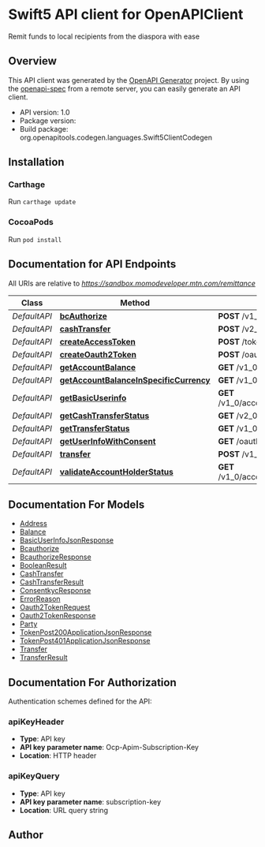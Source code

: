# Swift5 API client for OpenAPIClient

Remit funds to local recipients from the diaspora with ease

## Overview
This API client was generated by the [OpenAPI Generator](https://openapi-generator.tech) project.  By using the [openapi-spec](https://github.com/OAI/OpenAPI-Specification) from a remote server, you can easily generate an API client.

- API version: 1.0
- Package version: 
- Build package: org.openapitools.codegen.languages.Swift5ClientCodegen

## Installation

### Carthage

Run `carthage update`

### CocoaPods

Run `pod install`

## Documentation for API Endpoints

All URIs are relative to *https://sandbox.momodeveloper.mtn.com/remittance*

Class | Method | HTTP request | Description
------------ | ------------- | ------------- | -------------
*DefaultAPI* | [**bcAuthorize**](docs/DefaultAPI.md#bcauthorize) | **POST** /v1_0/bc-authorize | bc-authorize
*DefaultAPI* | [**cashTransfer**](docs/DefaultAPI.md#cashtransfer) | **POST** /v2_0/cashtransfer | CashTransfer
*DefaultAPI* | [**createAccessToken**](docs/DefaultAPI.md#createaccesstoken) | **POST** /token/ | CreateAccessToken
*DefaultAPI* | [**createOauth2Token**](docs/DefaultAPI.md#createoauth2token) | **POST** /oauth2/token/ | CreateOauth2Token
*DefaultAPI* | [**getAccountBalance**](docs/DefaultAPI.md#getaccountbalance) | **GET** /v1_0/account/balance | GetAccountBalance
*DefaultAPI* | [**getAccountBalanceInSpecificCurrency**](docs/DefaultAPI.md#getaccountbalanceinspecificcurrency) | **GET** /v1_0/account/balance/{currency} | GetAccountBalanceInSpecificCurrency
*DefaultAPI* | [**getBasicUserinfo**](docs/DefaultAPI.md#getbasicuserinfo) | **GET** /v1_0/accountholder/msisdn/{accountHolderMSISDN}/basicuserinfo | GetBasicUserinfo
*DefaultAPI* | [**getCashTransferStatus**](docs/DefaultAPI.md#getcashtransferstatus) | **GET** /v2_0/cashtransfer/{referenceId} | GetCashTransferStatus
*DefaultAPI* | [**getTransferStatus**](docs/DefaultAPI.md#gettransferstatus) | **GET** /v1_0/transfer/{referenceId} | GetTransferStatus
*DefaultAPI* | [**getUserInfoWithConsent**](docs/DefaultAPI.md#getuserinfowithconsent) | **GET** /oauth2/v1_0/userinfo | GetUserInfoWithConsent
*DefaultAPI* | [**transfer**](docs/DefaultAPI.md#transfer) | **POST** /v1_0/transfer | Transfer
*DefaultAPI* | [**validateAccountHolderStatus**](docs/DefaultAPI.md#validateaccountholderstatus) | **GET** /v1_0/accountholder/{accountHolderIdType}/{accountHolderId}/active | ValidateAccountHolderStatus


## Documentation For Models

 - [Address](docs/Address.md)
 - [Balance](docs/Balance.md)
 - [BasicUserInfoJsonResponse](docs/BasicUserInfoJsonResponse.md)
 - [Bcauthorize](docs/Bcauthorize.md)
 - [BcauthorizeResponse](docs/BcauthorizeResponse.md)
 - [BooleanResult](docs/BooleanResult.md)
 - [CashTransfer](docs/CashTransfer.md)
 - [CashTransferResult](docs/CashTransferResult.md)
 - [ConsentkycResponse](docs/ConsentkycResponse.md)
 - [ErrorReason](docs/ErrorReason.md)
 - [Oauth2TokenRequest](docs/Oauth2TokenRequest.md)
 - [Oauth2TokenResponse](docs/Oauth2TokenResponse.md)
 - [Party](docs/Party.md)
 - [TokenPost200ApplicationJsonResponse](docs/TokenPost200ApplicationJsonResponse.md)
 - [TokenPost401ApplicationJsonResponse](docs/TokenPost401ApplicationJsonResponse.md)
 - [Transfer](docs/Transfer.md)
 - [TransferResult](docs/TransferResult.md)


<a id="documentation-for-authorization"></a>
## Documentation For Authorization


Authentication schemes defined for the API:
<a id="apiKeyHeader"></a>
### apiKeyHeader

- **Type**: API key
- **API key parameter name**: Ocp-Apim-Subscription-Key
- **Location**: HTTP header

<a id="apiKeyQuery"></a>
### apiKeyQuery

- **Type**: API key
- **API key parameter name**: subscription-key
- **Location**: URL query string


## Author



